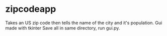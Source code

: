 # zipcodeapp
Takes an US zip code then tells the name of the city and it's population.
	Gui made with tkinter
		Save all in same directory, run gui.py.
